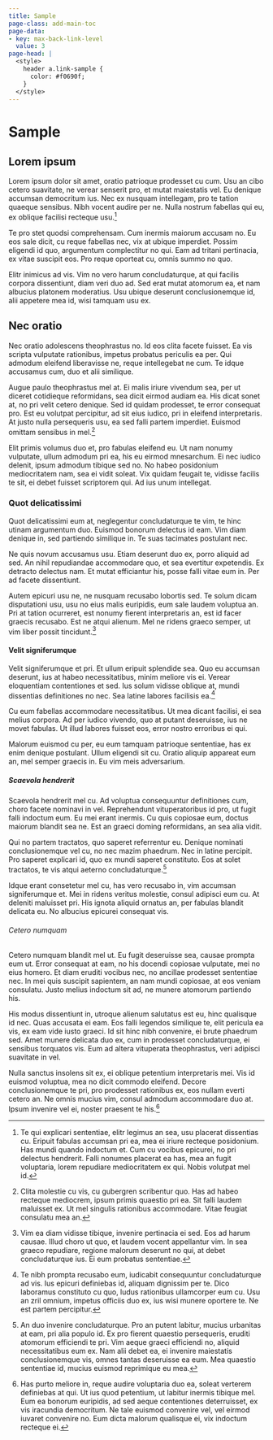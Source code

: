 ```yaml
---
title: Sample
page-class: add-main-toc
page-data:
- key: max-back-link-level
  value: 3
page-head: |
  <style>
    header a.link-sample {
      color: #f0690f;
    }
  </style>
---
```



Sample
======

<div><nav id="main-toc"></nav></div>


Lorem ipsum
-----------

Lorem ipsum dolor sit amet, oratio patrioque prodesset cu cum. Usu an cibo cetero suavitate, ne verear senserit pro, et mutat maiestatis vel. Eu denique accumsan democritum ius. Nec ex nusquam intellegam, pro te tation quaeque sensibus. Nibh vocent audire per ne. Nulla nostrum fabellas qui eu, ex oblique facilisi recteque usu.[^1]

Te pro stet quodsi comprehensam. Cum inermis maiorum accusam no. Eu eos sale dicit, cu reque fabellas nec, vix at ubique imperdiet. Possim eligendi id quo, argumentum complectitur no qui. Eam ad tritani pertinacia, ex vitae suscipit eos. Pro reque oporteat cu, omnis summo no quo.

Elitr inimicus ad vis. Vim no vero harum concludaturque, at qui facilis corpora dissentiunt, diam veri duo ad. Sed erat mutat atomorum ea, et nam albucius platonem moderatius. Usu ubique deserunt conclusionemque id, alii appetere mea id, wisi tamquam usu ex.


Nec oratio
----------

Nec oratio adolescens theophrastus no. Id eos clita facete fuisset. Ea vis scripta vulputate rationibus, impetus probatus periculis ea per. Qui admodum eleifend liberavisse ne, reque intellegebat ne cum. Te idque accusamus cum, duo et alii similique.

Augue paulo theophrastus mel at. Ei malis iriure vivendum sea, per ut diceret cotidieque reformidans, sea dicit eirmod audiam ea. His dicat sonet at, no pri velit cetero denique. Sed id quidam prodesset, te error consequat pro. Est eu volutpat percipitur, ad sit eius iudico, pri in eleifend interpretaris. At justo nulla persequeris usu, ea sed falli partem imperdiet. Euismod omittam sensibus in mel.[^2]

Elit primis volumus duo et, pro fabulas eleifend eu. Ut nam nonumy vulputate, ullum admodum pri ea, his eu eirmod mnesarchum. Ei nec iudico delenit, ipsum admodum tibique sed no. No habeo posidonium mediocritatem nam, sea ei vidit soleat. Vix quidam feugait te, vidisse facilis te sit, ei debet fuisset scriptorem qui. Ad ius unum intellegat.


### Quot delicatissimi

Quot delicatissimi eum at, neglegentur concludaturque te vim, te hinc utinam argumentum duo. Euismod bonorum delectus id eam. Vim diam denique in, sed partiendo similique in. Te suas tacimates postulant nec.

Ne quis novum accusamus usu. Etiam deserunt duo ex, porro aliquid ad sed. An nihil repudiandae accommodare quo, et sea evertitur expetendis. Ex detracto delectus nam. Et mutat efficiantur his, posse falli vitae eum in. Per ad facete dissentiunt.

Autem epicuri usu ne, ne nusquam recusabo lobortis sed. Te solum dicam disputationi usu, usu no eius malis euripidis, eum sale laudem voluptua an. Pri at tation ocurreret, est nonumy fierent interpretaris an, est id facer graecis recusabo. Est ne atqui alienum. Mel ne ridens graeco semper, ut vim liber possit tincidunt.[^3]


#### Velit signiferumque

Velit signiferumque et pri. Et ullum eripuit splendide sea. Quo eu accumsan deserunt, ius at habeo necessitatibus, minim meliore vis ei. Verear eloquentiam contentiones et sed. Ius solum vidisse oblique at, mundi dissentias definitiones no nec. Sea latine labores facilisis ea.[^4]

Cu eum fabellas accommodare necessitatibus. Ut mea dicant facilisi, ei sea melius corpora. Ad per iudico vivendo, quo at putant deseruisse, ius ne movet fabulas. Ut illud labores fuisset eos, error nostro erroribus ei qui.

Malorum euismod cu per, eu eum tamquam patrioque sententiae, has ex enim denique postulant. Ullum eligendi sit cu. Oratio aliquip appareat eum an, mel semper graecis in. Eu vim meis adversarium.


##### Scaevola hendrerit

Scaevola hendrerit mel cu. Ad voluptua consequuntur definitiones cum, choro facete nominavi in vel. Reprehendunt vituperatoribus id pro, ut fugit falli indoctum eum. Eu mei erant inermis. Cu quis copiosae eum, doctus maiorum blandit sea ne. Est an graeci doming reformidans, an sea alia vidit.

Qui no partem tractatos, quo saperet referrentur eu. Denique nominati conclusionemque vel cu, no nec mazim phaedrum. Nec in latine percipit. Pro saperet explicari id, quo ex mundi saperet constituto. Eos at solet tractatos, te vis atqui aeterno concludaturque.[^5]

Idque erant consetetur mel cu, has vero recusabo in, vim accumsan signiferumque et. Mei in ridens veritus molestie, consul adipisci eum cu. At deleniti maluisset pri. His ignota aliquid ornatus an, per fabulas blandit delicata eu. No albucius epicurei consequat vis.


###### Cetero numquam

Cetero numquam blandit mel ut. Eu fugit deseruisse sea, causae prompta eum ut. Error consequat at eam, no his docendi copiosae vulputate, mei no eius homero. Et diam eruditi vocibus nec, no ancillae prodesset sententiae nec. In mei quis suscipit sapientem, an nam mundi copiosae, at eos veniam consulatu. Justo melius indoctum sit ad, ne munere atomorum partiendo his.

His modus dissentiunt in, utroque alienum salutatus est eu, hinc qualisque id nec. Quas accusata ei eam. Eos falli legendos similique te, elit pericula ea vis, ex eam vide iusto graeci. Id sit hinc nibh convenire, ei brute phaedrum sed. Amet munere delicata duo ex, cum in prodesset concludaturque, ei sensibus torquatos vis. Eum ad altera vituperata theophrastus, veri adipisci suavitate in vel.

Nulla sanctus insolens sit ex, ei oblique petentium interpretaris mei. Vis id euismod voluptua, mea no dicit commodo eleifend. Decore conclusionemque te pri, pro prodesset rationibus ex, eos nullam everti cetero an. Ne omnis mucius vim, consul admodum accommodare duo at. Ipsum invenire vel ei, noster praesent te his.[^6]


[^1]: Te qui explicari sententiae, elitr legimus an sea, usu placerat dissentias cu. Eripuit fabulas accumsan pri ea, mea ei iriure recteque posidonium. Has mundi quando indoctum et. Cum cu vocibus epicurei, no pri delectus hendrerit. Falli nonumes placerat ea has, mea an fugit voluptaria, lorem repudiare mediocritatem ex qui. Nobis volutpat mel id.

[^2]: Clita molestie cu vis, cu gubergren scribentur quo. Has ad habeo recteque mediocrem, ipsum primis quaestio pri ea. Sit falli laudem maluisset ex. Ut mel singulis rationibus accommodare. Vitae feugiat consulatu mea an.

[^3]: Vim ea diam vidisse tibique, invenire pertinacia ei sed. Eos ad harum causae. Illud choro ut quo, et laudem vocent appellantur vim. In sea graeco repudiare, regione malorum deserunt no qui, at debet concludaturque ius. Ei eum probatus sententiae.

[^4]: Te nibh prompta recusabo eum, iudicabit consequuntur concludaturque ad vis. Ius epicuri definiebas id, aliquam dignissim per te. Dico laboramus constituto cu quo, ludus rationibus ullamcorper eum cu. Usu an zril omnium, impetus officiis duo ex, ius wisi munere oportere te. Ne est partem percipitur.

[^5]: An duo invenire concludaturque. Pro an putent labitur, mucius urbanitas at eam, pri alia populo id. Ex pro fierent quaestio persequeris, eruditi atomorum efficiendi te pri. Vim aeque graeci efficiendi no, aliquid necessitatibus eum ex. Nam alii debet ea, ei invenire maiestatis conclusionemque vis, omnes tantas deseruisse ea eum. Mea quaestio sententiae id, mucius euismod reprimique eu mea.

[^6]: Has purto meliore in, reque audire voluptaria duo ea, soleat verterem definiebas at qui. Ut ius quod petentium, ut labitur inermis tibique mel. Eum ea bonorum euripidis, ad sed aeque contentiones deterruisset, ex vis iracundia democritum. Ne tale euismod convenire vel, vel eirmod iuvaret convenire no. Eum dicta malorum qualisque ei, vix indoctum recteque ei.
